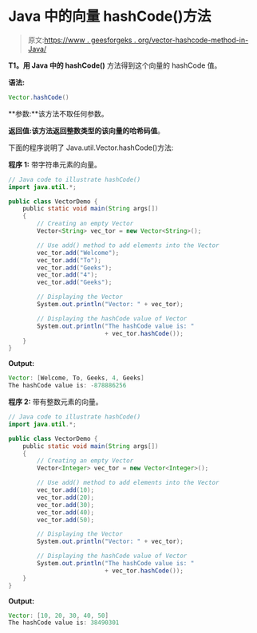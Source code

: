# Java 中的向量 hashCode()方法

> 原文:[https://www . geesforgeks . org/vector-hashcode-method-in-Java/](https://www.geeksforgeeks.org/vector-hashcode-method-in-java/)

**T1。用 Java 中的 hashCode()** 方法得到这个向量的 hashCode 值。

**语法:**

```java
Vector.hashCode()
```

**参数:**该方法不取任何参数。

**返回值:**该方法返回整数类型的该向量的**哈希码值**。

下面的程序说明了 Java.util.Vector.hashCode()方法:

**程序 1:** 带字符串元素的向量。

```java
// Java code to illustrate hashCode()
import java.util.*;

public class VectorDemo {
    public static void main(String args[])
    {
        // Creating an empty Vector
        Vector<String> vec_tor = new Vector<String>();

        // Use add() method to add elements into the Vector
        vec_tor.add("Welcome");
        vec_tor.add("To");
        vec_tor.add("Geeks");
        vec_tor.add("4");
        vec_tor.add("Geeks");

        // Displaying the Vector
        System.out.println("Vector: " + vec_tor);

        // Displaying the hashCode value of Vector
        System.out.println("The hashCode value is: "
                           + vec_tor.hashCode());
    }
}
```

**Output:**

```java
Vector: [Welcome, To, Geeks, 4, Geeks]
The hashCode value is: -878886256

```

**程序 2:** 带有整数元素的向量。

```java
// Java code to illustrate hashCode()
import java.util.*;

public class VectorDemo {
    public static void main(String args[])
    {
        // Creating an empty Vector
        Vector<Integer> vec_tor = new Vector<Integer>();

        // Use add() method to add elements into the Vector
        vec_tor.add(10);
        vec_tor.add(20);
        vec_tor.add(30);
        vec_tor.add(40);
        vec_tor.add(50);

        // Displaying the Vector
        System.out.println("Vector: " + vec_tor);

        // Displaying the hashCode value of Vector
        System.out.println("The hashCode value is: "
                           + vec_tor.hashCode());
    }
}
```

**Output:**

```java
Vector: [10, 20, 30, 40, 50]
The hashCode value is: 38490301

```